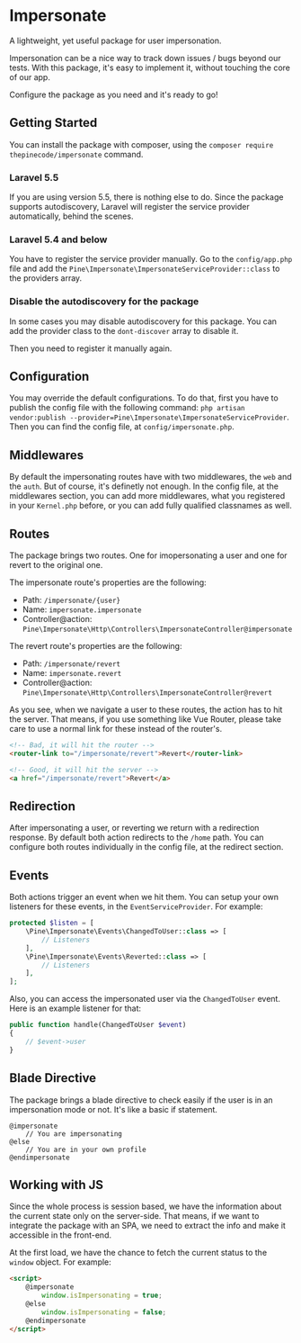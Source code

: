 # Impersonate

A lightweight, yet useful package for user impersonation.

Impersonation can be a nice way to track down issues / bugs beyond our tests.
With this package, it's easy to implement it, without touching the core of our app.

Configure the package as you need and it's ready to go!

## Getting Started

You can install the package with composer, using the ``composer require thepinecode/impersonate`` command.

### Laravel 5.5

If you are using version 5.5, there is nothing else to do.
Since the package supports autodiscovery, Laravel will register the service provider automatically, behind the scenes.

### Laravel 5.4 and below

You have to register the service provider manually.
Go to the ``config/app.php`` file and add the ``Pine\Impersonate\ImpersonateServiceProvider::class`` to the providers array.

### Disable the autodiscovery for the package

In some cases you may disable autodiscovery for this package.
You can add the provider class to the ``dont-discover`` array to disable it.

Then you need to register it manually again.

## Configuration

You may override the default configurations. To do that, first you have to publish the config file with the following command:
``php artisan vendor:publish --provider=Pine\Impersonate\ImpersonateServiceProvider``.
Then you can find the config file, at ``config/impersonate.php``.

## Middlewares

By default the impersonating routes have with two middlewares, the ``web`` and the ``auth``.
But of course, it's definetly not enough.
In the config file, at the middlewares section, you can add more middlewares,
what you registered in your ``Kernel.php`` before, or you can add fully qualified classnames as well.

## Routes

The package brings two routes. One for imopersonating a user and one for revert to the original one.

The impersonate route's properties are the following:
- Path: ``/impersonate/{user}``
- Name: ``impersonate.impersonate``
- Controller@action: ``Pine\Impersonate\Http\Controllers\ImpersonateController@impersonate``

The revert route's properties are the following:
- Path: ``/impersonate/revert``
- Name: ``impersonate.revert``
- Controller@action: ``Pine\Impersonate\Http\Controllers\ImpersonateController@revert``

As you see, when we navigate a user to these routes, the action has to hit the server.
That means, if you use something like Vue Router, please take care to use a normal link for these instead of the router's.

```html
<!-- Bad, it will hit the router -->
<router-link to="/impersonate/revert">Revert</router-link>

<!-- Good, it will hit the server -->
<a href="/impersonate/revert">Revert</a>
```

## Redirection

After impersonating a user, or reverting we return with a redirection response.
By default both action redirects to the ``/home`` path.
You can configure both routes individually in the config file, at the redirect section.

## Events

Both actions trigger an event when we hit them.
You can setup your own listeners for these events, in the ``EventServiceProvider``. For example:

```php
protected $listen = [
    \Pine\Impersonate\Events\ChangedToUser::class => [
        // Listeners
    ],
    \Pine\Impersonate\Events\Reverted::class => [
        // Listeners
    ],
];
```

Also, you can access the impersonated user via the ``ChangedToUser`` event.
Here is an example listener for that:

```php
public function handle(ChangedToUser $event)
{
    // $event->user
}
```

## Blade Directive

The package brings a blade directive to check easily if the user is in an impersonation mode or not.
It's like a basic if statement.

```
@impersonate
    // You are impersonating
@else
    // You are in your own profile
@endimpersonate
```

## Working with JS

Since the whole process is session based, we have the information about the current state only on the server-side.
That means, if we want to integrate the package with an SPA, we need to extract the info and make it accessible in the front-end.

At the first load, we have the chance to fetch the current status to the ``window`` object. For example:

```html
<script>
    @impersonate
        window.isImpersonating = true;
    @else
        window.isImpersonating = false;
    @endimpersonate
</script>
```
